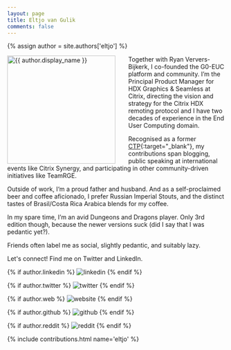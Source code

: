 ```yaml
---
layout: page
title: Eltjo van Gulik
comments: false
---
```

{% assign author = site.authors['eltjo'] %}

<img style="float: left; width: 250px; margin-right: 30px;" src="{{ site.url }}{{ author.picture | relative_url }}" alt="{{ author.display_name }}">

Together with Ryan Ververs-Bijkerk, I co-founded the G0-EUC platform and community. I’m the Principal Product Manager for HDX Graphics & Seamless at Citrix, directing the vision and strategy for the Citrix HDX remoting protocol and I have two decades of experience in the End User Computing domain.

Recognised as a former [CTP](http://www.citrix.com/blogs/2020/02/11/welcome-to-the-2020-class-of-citrix-technology-professionals/){:target="_blank"}, my contributions span blogging, public speaking at international events like Citrix Synergy, and participating in other community-driven initiatives like TeamRGE.

Outside of work, I‘m a proud father and husband. And as a self-proclaimed beer and coffee aficionado, I prefer Russian Imperial Stouts, and the distinct tastes of Brasil/Costa Rica Arabica blends for my coffee.

In my spare time, I’m an avid Dungeons and Dragons player. Only 3rd edition though, because the newer versions suck (did I say that I was pedantic yet?).

Friends often label me as social, slightly pedantic, and suitably lazy.

Let's connect! Find me on Twitter and LinkedIn.

<div class="social-button-member">
{% if author.linkedin %}
<a style="text-decoration: none;" href="{{author.linkedin}}" target="_blank"><img class="author-box-socials-icon" src="{{ site.baseurl }}/assets/images/social/027-linkedin.png" alt="linkedin"></a>
{% endif %}

{% if author.twitter %}
<a style="text-decoration: none;" href="{{author.twitter}}" target="_blank"><img class="author-box-socials-icon" src="{{ site.baseurl }}/assets/images/social/008-twitter.png" alt="twitter"></a>
{% endif %}

{% if author.web %}
<a style="text-decoration: none;" href="{{author.web}}" target="_blank"><img class="author-box-socials-icon" src="{{ site.baseurl }}/assets/images/social/030-html-5.png" alt="website"></a>
{% endif %}

{% if author.github %}
<a style="text-decoration: none;" href="{{author.github}}" target="_blank"><img class="author-box-socials-icon" src="{{ site.baseurl }}/assets/images/social/050-github.png" alt="github"></a>
{% endif %}

{% if author.reddit %}
<a style="text-decoration: none;" href="{{author.reddit}}" target="_blank"><img class="author-box-socials-icon" src="{{ site.baseurl }}/assets/images/social/018-reddit.png" alt="reddit"></a>
{% endif %}
</div>

{% include contributions.html name='eltjo' %}
